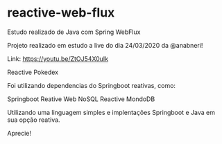 # reactive-web-flux
Estudo realizado de Java com Spring WebFlux

Projeto realizado em estudo a live do dia 24/03/2020 da @anabneri!

Link: https://youtu.be/ZtOJ54X0uIk

Reactive Pokedex

Foi utilizando dependencias do Springboot reativas, como:

Springboot Reative Web
NoSQL Reactive MondoDB

Utilizando uma linguagem simples e implentações Springboot e Java em sua opção reativa.


Aprecie!
